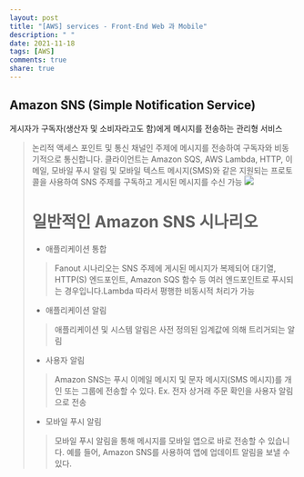 ```yaml
---
layout: post
title: "[AWS] services - Front-End Web 과 Mobile"
description: " "
date: 2021-11-18
tags: [AWS]
comments: true
share: true
---
```


Amazon SNS (Simple Notification Service)
---
 게시자가 구독자(생산자 및 소비자라고도 함)에게 메시지를 전송하는 관리형 서비스
 > 논리적 액세스 포인트 및 통신 채널인 주제에 메시지를 전송하여 구독자와 비동기적으로 통신합니다.
 클라이언트는 Amazon SQS, AWS Lambda, HTTP, 이메일, 모바일 푸시 알림 및 모바일 텍스트 메시지(SMS)와 같은 지원되는 프로토콜을 사용하여
 SNS 주제를 구독하고 게시된 메시지를 수신 가능
 > ![](https://docs.aws.amazon.com/ko_kr/sns/latest/dg/images/sns-overview-1.png)
> # 일반적인 Amazon SNS 시나리오
> + 애플리케이션 통합
>> Fanout 시나리오는 SNS 주제에 게시된 메시지가 복제되어 대기열, HTTP(S) 엔드포인트, Amazon SQS 함수 등 여러 엔드포인트로 푸시되는 경우입니다.Lambda 따라서 평행한 비동시적 처리가 가능
> + 애플리케이션 알림
>> 애플리케이션 및 시스템 알림은 사전 정의된 임계값에 의해 트리거되는 알림
> + 사용자 알림
>> Amazon SNS는 푸시 이메일 메시지 및 문자 메시지(SMS 메시지)를 개인 또는 그룹에 전송할 수 있다.
>> Ex. 전자 상거래 주문 확인을 사용자 알림으로 전송
> + 모바일 푸시 알림
>> 모바일 푸시 알림을 통해 메시지를 모바일 앱으로 바로 전송할 수 있습니다. 예를 들어, Amazon SNS를 사용하여 앱에 업데이트 알림을 보낼 수 있다.
